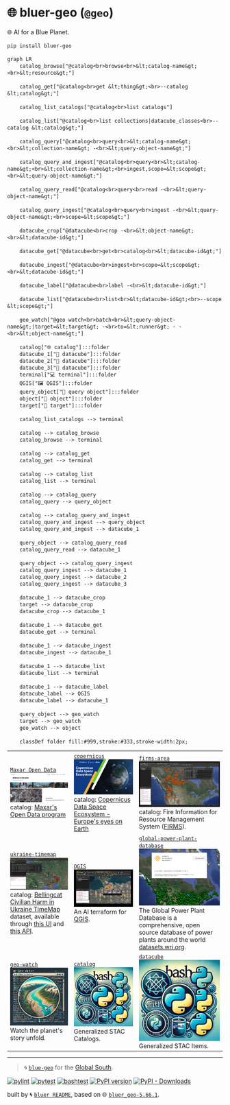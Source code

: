 # 🌐 bluer-geo (`@geo`)

🌐 AI for a Blue Planet.

```bash
pip install bluer-geo
```

```mermaid
graph LR
    catalog_browse["@catalog<br>browse<br>&lt;catalog-name&gt;<br>&lt;resource&gt;"]

    catalog_get["@catalog<br>get &lt;thing&gt;<br>--catalog &lt;catalog&gt;"]

    catalog_list_catalogs["@catalog<br>list catalogs"]

    catalog_list["@catalog<br>list collections|datacube_classes<br>--catalog &lt;catalog&gt;"]

    catalog_query["@catalog<br>query<br>&lt;catalog-name&gt;<br>&lt;collection-name&gt; -<br>&lt;query-object-name&gt;"]

    catalog_query_and_ingest["@catalog<br>query<br>&lt;catalog-name&gt;<br>&lt;collection-name&gt;<br>ingest,scope=&lt;scope&gt;<br>&lt;query-object-name&gt;"]

    catalog_query_read["@catalog<br>query<br>read -<br>&lt;query-object-name&gt;"]

    catalog_query_ingest["@catalog<br>query<br>ingest -<br>&lt;query-object-name&gt;<br>scope=&lt;scope&gt;"]

    datacube_crop["@datacube<br>crop -<br>&lt;object-name&gt;<br>&lt;datacube-id&gt;"]

    datacube_get["@datacube<br>get<br>catalog<br>&lt;datacube-id&gt;"]

    datacube_ingest["@datacube<br>ingest<br>scope=&lt;scope&gt;<br>&lt;datacube-id&gt;"]

    datacube_label["@datacube<br>label -<br>&lt;datacube-id&gt;"]

    datacube_list["@datacube<br>list<br>&lt;datacube-id&gt;<br>--scope &lt;scope&gt;"]

    geo_watch["@geo watch<br>batch<br>&lt;query-object-name&gt;|target=&lt;target&gt; -<br>to=&lt;runner&gt; - -<br>&lt;object-name&gt;"]

    catalog["🌐 catalog"]:::folder
    datacube_1["🧊 datacube"]:::folder
    datacube_2["🧊 datacube"]:::folder
    datacube_3["🧊 datacube"]:::folder
    terminal["💻 terminal"]:::folder
    QGIS["🖼️ QGIS"]:::folder
    query_object["📂 query object"]:::folder
    object["📂 object"]:::folder
    target["🎯 target"]:::folder

    catalog_list_catalogs --> terminal

    catalog --> catalog_browse
    catalog_browse --> terminal

    catalog --> catalog_get
    catalog_get --> terminal

    catalog --> catalog_list
    catalog_list --> terminal

    catalog --> catalog_query
    catalog_query --> query_object

    catalog --> catalog_query_and_ingest
    catalog_query_and_ingest --> query_object
    catalog_query_and_ingest --> datacube_1

    query_object --> catalog_query_read
    catalog_query_read --> datacube_1

    query_object --> catalog_query_ingest
    catalog_query_ingest --> datacube_1
    catalog_query_ingest --> datacube_2
    catalog_query_ingest --> datacube_3

    datacube_1 --> datacube_crop
    target --> datacube_crop
    datacube_crop --> datacube_1

    datacube_1 --> datacube_get
    datacube_get --> terminal

    datacube_1 --> datacube_ingest
    datacube_ingest --> datacube_1

    datacube_1 --> datacube_list
    datacube_list --> terminal

    datacube_1 --> datacube_label
    datacube_label --> QGIS
    datacube_label --> datacube_1

    query_object --> geo_watch
    target --> geo_watch
    geo_watch --> object

    classDef folder fill:#999,stroke:#333,stroke-width:2px;
```

|   |   |   |
| --- | --- | --- |
| [`Maxar Open Data`](./bluer_geo/catalog/maxar_open_data) [![image](https://github.com/kamangir/assets/blob/main/blue-geo/MaxarOpenData.png?raw=true)](./bluer_geo/catalog/maxar_open_data) catalog: [Maxar's Open Data program](https://www.maxar.com/open-data/) | [`copernicus`](./bluer_geo/catalog/copernicus) [![image](https://github.com/kamangir/assets/blob/main/blue-geo/copernicus.jpg?raw=true)](./bluer_geo/catalog/copernicus) catalog: [Copernicus Data Space Ecosystem - Europe's eyes on Earth](https://dataspace.copernicus.eu/) | [`firms-area`](./bluer_geo/catalog/firms) [![image](https://github.com/kamangir/assets/blob/main/blue-geo/datacube-firms_area.jpg?raw=true)](./bluer_geo/catalog/firms) catalog: Fire Information for Resource Management System ([FIRMS](https://firms.modaps.eosdis.nasa.gov)). |
| [`ukraine-timemap`](./bluer_geo/catalog/ukraine_timemap) [![image](https://github.com/kamangir/assets/blob/main/nbs/ukraine-timemap/QGIS.png?raw=true)](./bluer_geo/catalog/ukraine_timemap) catalog: [Bellingcat](https://www.bellingcat.com/) [Civilian Harm in Ukraine TimeMap](https://github.com/bellingcat/ukraine-timemap) dataset, available through [this UI](https://ukraine.bellingcat.com/) and [this API](https://bellingcat-embeds.ams3.cdn.digitaloceanspaces.com/production/ukr/timemap/api.json). | [`QGIS`](./bluer_geo/QGIS/README.md) [![image](https://github.com/kamangir/assets/blob/main/blue-geo/QGIS.jpg?raw=true)](./bluer_geo/QGIS/README.md) An AI terraform for [QGIS](https://www.qgis.org/). | [`global-power-plant-database`](./bluer_geo/objects/md/global_power_plant_database.md) [![image](https://github.com/kamangir/assets/blob/main/blue-geo/global_power_plant_database-cover.png?raw=true)](./bluer_geo/objects/md/global_power_plant_database.md) The Global Power Plant Database is a comprehensive, open source database of power plants around the world [datasets.wri.org](https://datasets.wri.org/datasets/global-power-plant-database). |
| [`geo-watch`](./bluer_geo/watch) [![image](https://github.com/kamangir/assets/blob/main/blue-geo/blue-geo-watch.png?raw=true)](./bluer_geo/watch) Watch the planet's story unfold. | [`catalog`](./bluer_geo/catalog) [![image](https://github.com/kamangir/assets/raw/main/blue-plugin/marquee.png?raw=true)](./bluer_geo/catalog) Generalized STAC Catalogs. | [`datacube`](./bluer_geo/datacube) [![image](https://github.com/kamangir/assets/raw/main/blue-plugin/marquee.png?raw=true)](./bluer_geo/datacube) Generalized STAC Items. |

---

> 🌀 [`blue-geo`](https://github.com/kamangir/blue-geo) for the [Global South](https://github.com/kamangir/bluer-south).


[![pylint](https://github.com/kamangir/bluer-geo/actions/workflows/pylint.yml/badge.svg)](https://github.com/kamangir/bluer-geo/actions/workflows/pylint.yml) [![pytest](https://github.com/kamangir/bluer-geo/actions/workflows/pytest.yml/badge.svg)](https://github.com/kamangir/bluer-geo/actions/workflows/pytest.yml) [![bashtest](https://github.com/kamangir/bluer-geo/actions/workflows/bashtest.yml/badge.svg)](https://github.com/kamangir/bluer-geo/actions/workflows/bashtest.yml) [![PyPI version](https://img.shields.io/pypi/v/bluer-geo.svg)](https://pypi.org/project/bluer-geo/) [![PyPI - Downloads](https://img.shields.io/pypi/dd/bluer-geo)](https://pypistats.org/packages/bluer-geo)

built by 🌀 [`bluer README`](https://github.com/kamangir/bluer-objects/tree/main/bluer_objects/README), based on 🌐 [`bluer_geo-5.66.1`](https://github.com/kamangir/bluer-geo).
